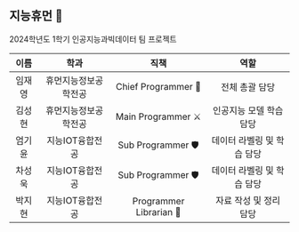 ## 지능휴먼 🤖
2024학년도 1학기 인공지능과빅데이터 팀 프로젝트


|이름|학과|직책|역할|
|:---:|:---:|:---:|:---:|
|임재영|휴먼지능정보공학전공|Chief Programmer 👑|전체 총괄 담당|
|김성현|휴먼지능정보공학전공|Main Programmer ⚔️|인공지능 모델 학습 담당|
|엄기윤|지능IOT융합전공|Sub Programmer 🛡️|데이터 라벨링 및 학습 담당|
|차성욱|지능IOT융합전공|Sub Programmer 🛡️|데이터 라벨링 및 학습 담당|
|박지현|지능IOT융합전공|Programmer Librarian 📑|자료 작성 및 정리 담당|
